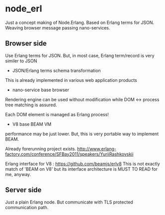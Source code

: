 node_erl
======

Just a concept making of Node.Erlang. Based on Erlang terms for JSON. Weaving browser message passing nano-services.

Browser side
----

Use Erlang terms for JSON.
But, in most case, Erlang term/record is very similer to JSON

+ JSON/Erlang terms schema transformation

This is already implemented in various web application products 

+ nano-service base browser

Rendering engine can be used without modification while DOM <-> process tree matching is assured.

Each DOM element is managed as Erlang process!

+ V8 base BEAM VM

performance may be just lower. But, this is very portable way to implement BEAM.

Already forerunning project exists. 
http://www.erlang-factory.com/conference/SFBay2011/speakers/YuriiRashkovskii

Erlang interface for V8 : https://github.com/beamjs/erlv8
This is not exactly match of 'BEAM on V8' but its interface architecture is MUST TO READ for me, anyway.

Server side
----

Just a plain Erlang node.
But communicate with TLS protected communication path.
